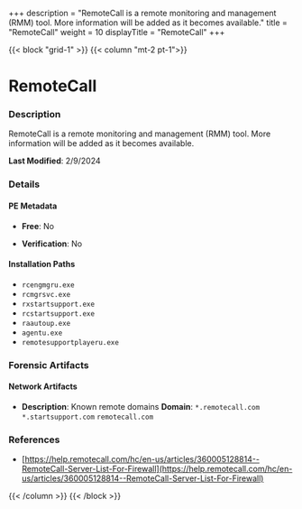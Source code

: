 +++
description = "RemoteCall is a remote monitoring and management (RMM) tool. More information will be added as it becomes available."
title = "RemoteCall"
weight = 10
displayTitle = "RemoteCall"
+++


{{< block "grid-1" >}}
{{< column "mt-2 pt-1">}}

# RemoteCall


### Description

RemoteCall is a remote monitoring and management (RMM) tool. More information will be added as it becomes available.



**Last Modified**: 2/9/2024

### Details


#### PE Metadata


- **Free**: No

- **Verification**: No




#### Installation Paths
- `rcengmgru.exe`
- `rcmgrsvc.exe`
- `rxstartsupport.exe`
- `rcstartsupport.exe`
- `raautoup.exe`
- `agentu.exe`
- `remotesupportplayeru.exe`

### Forensic Artifacts




#### Network Artifacts

- **Description**: Known remote domains
  **Domain**: `*.remotecall.com` `*.startsupport.com` `remotecall.com`





### References
- [https://help.remotecall.com/hc/en-us/articles/360005128814--RemoteCall-Server-List-For-Firewall](https://help.remotecall.com/hc/en-us/articles/360005128814--RemoteCall-Server-List-For-Firewall)



{{< /column >}}
{{< /block >}}
